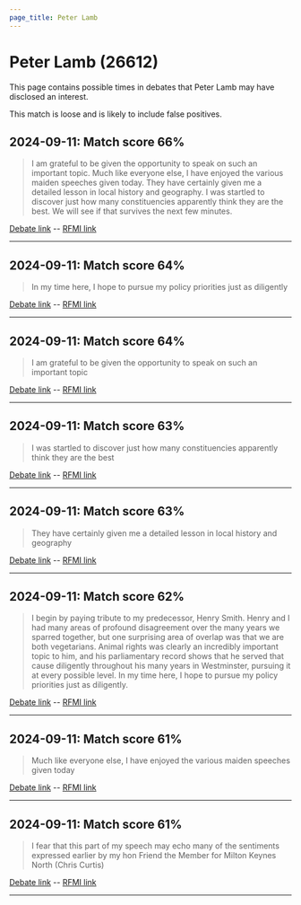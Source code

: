 ```yaml
---
page_title: Peter Lamb
---
```


# Peter Lamb  (26612)

This page contains possible times in debates that Peter Lamb may have disclosed an interest.

This match is loose and is likely to include false positives. 



## 2024-09-11: Match score 66%

>I am grateful to be given the opportunity to speak on such an important topic. Much like everyone else, I have enjoyed the various maiden speeches given today. They have certainly given me a detailed lesson in local history and geography. I was startled to discover just how many constituencies apparently think they are the best. We will see if that survives the next few minutes.

[Debate link](https://www.theyworkforyou.com/debates/?id=2024-09-11b.903.1)  --  [RFMI link](https://www.theyworkforyou.com/mp/26612/register)


---



## 2024-09-11: Match score 64%

>In my time here, I hope to pursue my policy priorities just as diligently

[Debate link](https://www.theyworkforyou.com/debates/?id=2024-09-11b.903.1)  --  [RFMI link](https://www.theyworkforyou.com/mp/26612/register)


---



## 2024-09-11: Match score 64%

>I am grateful to be given the opportunity to speak on such an important topic

[Debate link](https://www.theyworkforyou.com/debates/?id=2024-09-11b.903.1)  --  [RFMI link](https://www.theyworkforyou.com/mp/26612/register)


---



## 2024-09-11: Match score 63%

>I was startled to discover just how many constituencies apparently think they are the best

[Debate link](https://www.theyworkforyou.com/debates/?id=2024-09-11b.903.1)  --  [RFMI link](https://www.theyworkforyou.com/mp/26612/register)


---



## 2024-09-11: Match score 63%

>They have certainly given me a detailed lesson in local history and geography

[Debate link](https://www.theyworkforyou.com/debates/?id=2024-09-11b.903.1)  --  [RFMI link](https://www.theyworkforyou.com/mp/26612/register)


---



## 2024-09-11: Match score 62%

>I begin by paying tribute to my predecessor, Henry Smith. Henry and I had many areas of profound disagreement over the many years we sparred together, but one surprising area of overlap was that we are both vegetarians. Animal rights was clearly an incredibly important topic to him, and his parliamentary record shows that he served that cause diligently throughout his many years in Westminster, pursuing it at every possible level. In my time here, I hope to pursue my policy priorities just as diligently.

[Debate link](https://www.theyworkforyou.com/debates/?id=2024-09-11b.903.1)  --  [RFMI link](https://www.theyworkforyou.com/mp/26612/register)


---



## 2024-09-11: Match score 61%

>Much like everyone else, I have enjoyed the various maiden speeches given today

[Debate link](https://www.theyworkforyou.com/debates/?id=2024-09-11b.903.1)  --  [RFMI link](https://www.theyworkforyou.com/mp/26612/register)


---



## 2024-09-11: Match score 61%

>I fear that this part of my speech may echo many of the sentiments expressed earlier by my hon Friend the Member for  Milton Keynes North (Chris Curtis)

[Debate link](https://www.theyworkforyou.com/debates/?id=2024-09-11b.903.1)  --  [RFMI link](https://www.theyworkforyou.com/mp/26612/register)


---

